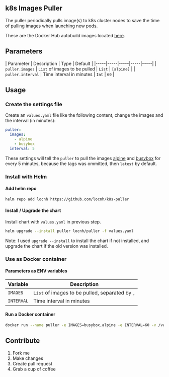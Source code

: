 ## k8s Images Puller
The puller periodically pulls image(s) to k8s cluster nodes to save the time of pulling images when launching new pods.

These are the Docker Hub autobuild images located [here](https://hub.docker.com/r/locnh/k8s-puller/).

## Parameters

| Parameter | Description | Type | Default |
|-----|-----|-----|-----|-----|
| `puller.images` | `List` of images to be pulled | `List` | `[alpine]` |
| `puller.interval` | Time interval in minutes | `Int` | `60` |

## Usage
### Create the settings file

Create an `values.yaml` file like the following content, change the images and the interval (in minutes):
```yaml
puller:
  images:
    - alpine
    - busybox
  interval: 5
```
These settings will tell the `puller` to pull the images [alpine](https://hub.docker.com/_/alpine/) and [busybox](https://hub.docker.com/_/busybox/) for every 5 minutes, because the tags was ommitted, then `latest` by default.

### Install with Helm
#### Add helm repo
```sh
helm repo add locnh https://github.com/locnh/k8s-puller
```

#### Install / Upgrade the chart
Install chart with `values.yaml` in previous step.
```sh
helm upgrade --install puller locnh/puller -f values.yaml
```

Note: I used `upgrade --install` to install the chart if not installed, and upgrade the chart if the old version was installed.


### Use as Docker container
#### Parameters as ENV variables

| Variable | Description |
|-----|-----|
| `IMAGES` | `List` of images to be pulled, separated by `,` |
| `INTERVAL` | Time interval in minutes |

#### Run a Docker container

```sh
docker run --name puller -e IMAGES=busybox,alpine -e INTERVAL=60 -v /var/run/docker.sock:/var/run/docker.sock -d locnh/k8s-puller
```

## Contribute
1. Fork me
2. Make changes
3. Create pull request
4. Grab a cup of coffee